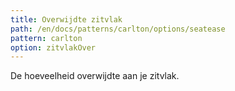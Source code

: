 ```yaml
---
title: Overwijdte zitvlak
path: /en/docs/patterns/carlton/options/seatease
pattern: carlton
option: zitvlakOver
---
```


De hoeveelheid overwijdte aan je zitvlak.